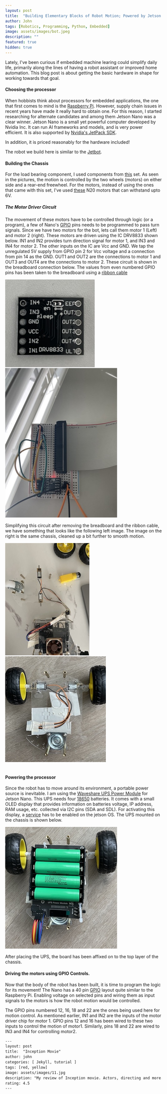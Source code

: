 ```yaml
---
layout: post
title:  "Building Elementary Blocks of Robot Motion; Powered by Jetson Nano "
author: John
tags: [Robotics, Programming, Python, Embedded]
image: assets/images/bot.jpeg
description: ""
featured: true
hidden: true
---
```


Lately, I've been curious if embedded machine learing could simplify daily life, primarily along the lines of having a robot assistant or improved home automation. This blog post is about getting the basic hardware in shape for working towards that goal.

#### Choosing the processor

When hobbists think about processors for embedded applications, the one that first comes to mind is the <a href="https://www.raspberrypi.com/">Raspberry Pi</a>. However, supply chain issues in recent years have made it really hard to obtain one. For this reason, I started researching for alternate candidates and among them Jetson Nano was a clear winner. Jetson Nano is a small yet powerful computer developed by Nvidia Inc.  It can run AI frameworks and models, and is very power efficient. It is also supported by <a href="https://developer.nvidia.com/embedded/jetpack">Nvidia's JetPack SDK</a>.

In addition, it is priced reasonably for the hardware included!

The robot we build here is similar to the <a href="https://jetbot.org/master/">Jetbot</a>.

#### Building the Chassis

For the load bearing component, I used components from <a href="https://www.amazon.com/Mixse-Tracking-Chassis-Compatible-Electric/dp/B08RMTJ8RP/">this</a> set. As seen in the pictures, the motion is controlled by the two wheels (motors) on either side and a rear-end freewheel. For the motors, instead of using the ones that came with this set, I've used <a href="https://www.amazon.com/Augiimor-Reduction-Gearwheel-Gearbox-Electric/dp/B08B3L7T8D/">these</a> N20 motors that can withstand upto 6V.

##### The Motor Driver Circuit

The movement of these motors have to be controlled through logic (or a program), a few of Nano's <a href="https://jetsonhacks.com/2019/06/07/jetson-nano-gpio/">GPIO</a> pins needs to be programmed to pass turn signals. Since we have two motors for the bot, lets call them motor 1 (Left) and motor 2 (right). These motors are driven using the IC DRV8833 shown below. IN1 and IN2 provides turn direction signal for motor 1, and IN3 and IN4 for motor 2. The other inputs on the IC are Vcc and GND. We tap the unregulated 5V supply from GPIO pin 2 for Vcc voltage and a connection from pin 14 as the GND. OUT1 and OUT2 are the connections to motor 1 and OUT3 and OUT4 are the connections to motor 2. These circuit is shown in the breadboard connection below. The values from even numbered GPIO pins has been taken to the breadboard using a <a href="https://www.amazon.com/dp/B08T9HCL37">ribbon cable</a>

<div align="left">
  <img src="../assets/images/motor-driver.jpg"/>
  <img src="../assets/images/breadboard.jpeg"/>
</div>

Simplifying this circuit after removing the breadboard and the ribbon cable, we have something that looks like the following left image. The image on the right is the same chassis, cleaned up a bit further to smooth motion.

<div align="left">
  <img src="../assets/images/motors.jpeg"/>
  <img src="../assets/images/clean_chassis.jpg"/>
</div>

<br>

#### Powering the processor

Since the robot has to move around its environment, a portable power source is inevitable. I am using the <a href="https://www.amazon.com/dp/B08BRMZ4G6">Waveshare UPS Power Module</a> for Jetson Nano. This UPS needs four <a href="https://www.amazon.com/dp/B0BC947XDJ">18650</a> batteries. It comes with a small OLED display that provides information on batteries voltage, IP address, RAM usage, etc. collected via I2C pins (SDA and SDL). For activating this display, a <a href="https://www.waveshare.com/wiki/UPS_Power_Module">service</a> has to be enabled on the jetson OS. The UPS mounted on the chassis is shown below.

<div align="left">
  <img src="../assets/images/ups.jpg"/>
</div>

After placing the UPS, the board has been affixed on to the top layer of the chassis.

#### Driving the motors using GPIO Controls.

Now that the body of the robot has been built, it is time to program the logic for its movement! The Nano has a 40 pin <a href="https://jetsonhacks.com/2019/06/07/jetson-nano-gpio/">GPIO</a> layout quite similar to the Raspberry Pi. Enabling voltage on selected pins and wiring them as input signals to the motors is how the robot motion would be controlled.

 The GPIO pins numbered 12, 16, 18 and 22 are the ones being used here for motion control. As mentioned earlier, IN1 and IN2 are the inputs of the motor driver chip for motor 1. GPIO pins 12 and 16 has been wired to these two inputs to control the motion of motor1. Similarly, pins 18 and 22 are wired to IN3 and IN4 for controlling motor2.




```html
---
layout: post
title:  "Inception Movie"
author: john
categories: [ Jekyll, tutorial ]
tags: [red, yellow]
image: assets/images/11.jpg
description: "My review of Inception movie. Actors, directing and more."
rating: 4.5
---
```
